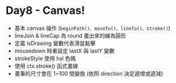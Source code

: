 # Day8 - Canvas!

* 基本 canvas 操作 (```beginPath()、moveTo()、lineTo()、stroke()```)
* lineJoin & lineCap 為 round 畫出來的線為圓形
* 定義 isDrawing 變數代表滑鼠點擊
* mousedown 時重設定 lastX 與 lastY 變數
* strokeStyle 使用 hsl 色碼
* 使用 ctx.stroke() 函式畫線
* 畫筆的尺寸會在 1~100 間變換 (依照 direction 決定遞增或遞減)